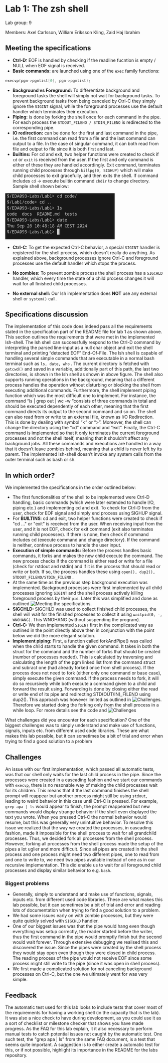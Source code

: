 # Lab 1: The zsh shell
Lab group: 9 

Members: Axel Carlsson, William Eriksson Kling, Zaid Haj Ibrahim

## Meeting the specifications
- **Ctrl-D:** EOF is handled by checking if the readline fucntion is empty / NULL when EOF signal is received.
- **Basic commands:** are launched using one of the ```exec``` family functions:
```C
execvp(pgm->pgmlist[0], pgm->pgmlist);
```
- **Background vs Foreground:** To differentiate background and foreground tasks the shell will simply not wait for background tasks. To prevent background tasks from being canceled by Ctrl-C they simply ignore the ```SIGINT``` signal, while the foreground processes use the default handler which terminates their execution.
- **Piping:** is done by forking the shell once for each command in the pipe. For each process the ```STDOUT_FILENO / STDIN_FILENO``` is redirected to the corresponding pipe.
- **IO redirection:** can be done for the first and last command in the pipe,  i.e. the first command can read from a file and the last command can output to a file. In the case of singular command, it can both read from file and output to file since it is both first and last.
- **Builtins:** For cd and exit, two helper functions were created to check if ```cd``` or ```exit``` is received from the user. If the first and only command is either of these they are handled accordingly. Exit command, terminates running child processes through ```killpg(0, SIGHUP)``` which will make child processes to exit gracefully, and then exits the shell. If command includes ```cd``` -> execute builtin command ```chdir``` to change directory. Sample shell shown below:

![Alt text](figs/sampleShell.png)

- **Ctrl-C:** To get the expected Ctrl-C behavior, a special ```SIGINT``` handler is registered for the shell process, which doesn't really do anything. As explained above, background processes ignore Ctrl-C and foreground processes use the default handler which stops the process.

- **No zombies:** To prevent zombie process the shell process has a ```SIGCHLD``` handler, which every time the state of a child process changes it will wait for all finished child processes.

- **No external shell:** Our lsh implementation does **NOT** use any external shell or ```system()``` call.


## Specifications discussion 
The implementation of this code does indeed pass all the requirements stated in the specification part of the README file for lab 1 as shown above. This section outlines the requirements that were met in the implemented lsh-shell. The lsh shell can successfully respond to the Ctrl-D command by interpreting the parsed line-input as a null char object and exit the shell terminal and printing “detected EOF” End-Of-File. The lsh shell is capable of handling several simple commands that are executable in a normal bash terminal such as ```ls, date, who``` . The current directory is fetched with ```getcwd()``` and saved in a variable, additionally part of this path, the last two directories, is shown in the lsh shell as shown in above figure. The shell also supports running operations in the background, meaning that a different process handles the operation without disturbing or blocking the shell from executing additional commands. Furthermore, the shell implement piping function which was the most difficult one to implement. For instance, the command “ls | grep out | wc -w “consists of three commands in total and should be executed dependently of each other, meaning that the first command directs its output to the second command and so on. The shell can also read from or write to an external file, known as I/O Redirection. This is done by dealing with symbol “<” or “>”. Moreover, the shell can change the directory using the “cd” command and “exit”. Finally, the Ctrl-C command is implemented so that it only terminates the current foreground processes and not the shell itself, meaning that it shouldn’t affect any background jobs. All these commands and executions are handled in a way that it doesn’t leave zombies behind, meaning that a child is never left by its parent. The implemented lsh-shell doesn’t invoke any system calls from the outer terminal such as bash or sh. 

## In which order?
We implemented the specifications in the order outlined below:

- The first functionalities of the shell to be implemented were Ctrl-D handling, basic commands (which were later extended to handle I/O, piping etc.) and implementing cd and exit. 
To check for Ctrl-D from the user, check for EOF signal and simply end process using SIGHUP signal. 
- For **BUILTINS**: cd and exit, two helper functions were created to check if "cd ..." or "exit" is received from the user. When receiving input from the user, and it is not EOF, check for exit command (exit also terminates running child processes). If there is none, then check if command includes cd (execute command and change directory). If the command is neither, continue process to handle the user input.
- **Execution of simple commands:** Before the process handles basic commands, it forks and makes the new child execute the command. The new process checks if the command is either read or write for a file (check for rstdout and rstdin) and if it is the process that should read or write or both. If so, the process handles these using ```open(), dup2(), STDOUT_FILENO/STDIN_FILENO``` .
- At the same time as the previous step background execution was implemented. Background processes were first implemented by all child processes ignoring ```SIGINT``` and the shell process actively killing foreground process by their ```pid```. Later this was simplified and done as outlined ![Meeting the specifications](#meeting-the-specifications).
- **SIGCHLD:** SIGCHLD was used to collect finished child processes, the shell will wait for the finished processes to collect it using ```waitpid(0, -, WNOHANG)```. This WNOHANG (without suspending the program).
- **Ctrl-C:** We then implemented ```SIGINT``` first in the complicated way as outlined in the point directly above then in conjunction with the point below we did the more elegant solution. 
- **Implement piping:** First, a function called forkAndPipe() was called when the child starts to handle the given command. It takes in both the struct for the command and the number of forks that should be created (number of processes needed). This is calculated by traversing and calculating the length of the pgm linked list from the command struct and subract one (had already forked once from shell process). If the process does not need to fork (either only one command or base case), simply execute the given command. If the process needs to fork, it will do so recursively while both execute a command given to a child and forward the result using. Forwarding is done by closing either the read or write end of its pipe and redirecting STD(OUT/IN)_FILENO using dup2(). This approach was however limited as outlined in ![Challenges](#challenges). Therefore we started doing the forking only from the shell process in a while loop. For more details see the code and ![Challenges](#challenges)

What challenges did you encounter for each specification? One of the biggest challenges was to simply understand and make use of functions, signals, inputs etc. from different used code libraries. These are what makes this lab possible, but it can sometimes be a bit of trial and error when trying to find a good solution to a problem

## Challenges
An issue with our first implementation, which passed all automatic tests, was that our shell only waits for the last child process in the pipe. Since the processes were created in a cascading fashion and we start our commands with ```execvp```, there is no resonable way of making the child processes wait for its children. This means that if the last command finishes the shell prompt will reappear but another process might still be using ```stdout```, leading to weird behavior in this case until Ctrl-C is pressed. For example, ```grep apa | ls``` would appear to finish, the prompt reappeared but new commands would display strange behavior if the shell even displayed the text you wrote. When you pressed Ctrl-C the normal behavior would resume, but this was generally very unintuitive behavior. To resolve this issue we realized that the way we created the processes, in cascading fashion, made it impossible for the shell process to wait for all grandchild processes. Thus, we decided fork all processes from the shell process. However, forking all processes from the shell process made the setup of the pipes a lot uglier and more difficult. Since all pipes are created in the shell process and one process might need two different pipes, one to read from and one to write to, we need two pipes available instead of one as in our recursive implementation. This did enable us to wait for all foreground child processes and display similar behavior to e.g. ```bash```.

### Biggest problems
- Generally, simply to understand and make use of functions, signals, inputs etc. from different used code libraries. These are what makes this lab possible, but it can sometimes be a bit of trial and error and reading lots of documentation when trying to find a good solution to a problem. 
- We had some issues early on with zombie processes, but they were quite quickly solved with ```SIGCHLD``` handler.
- One of our biggest issues was that the pipe would hang even though everything was setup correctly, the reader started before the writer, thus the first command in the pipe would promptly finish but the second would wait forever. Through extensive debugging we realised this and discovered the issue. Since the pipes were created by the shell process they would stay open even though they were closed in child process. The reading process of the pipe would not receive EOF since some process might still write to the pipe (since it was open in shell process).
- We first made a complicated solution for not canceling background processes on Ctrl-C, but the one we ultimately went for was very simple.

## Feedback
The automatic test used for this lab looks to include tests that cover most of the requirements for having a working shell (in the capacity that is the lab). It was also a nice check to have during development, as you could use it as a sort of checklist or milestone checker that shows you have made progress. As the FAQ for this lab explain, it it also necessary to perform manual tests to catch potential issues not caught by the automatic test. One such test, the "grep apa | ls" from the same FAQ document, is a test that seems quite important. A suggestion is to either create a automatic test for this, or if not possible, highlight its importance in the README for the labs repository.


